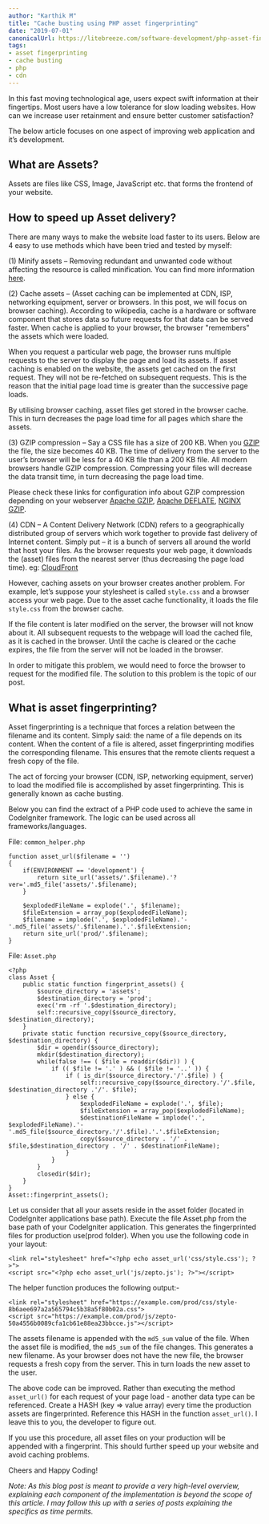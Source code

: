 ```yaml
---
author: "Karthik M"
title: "Cache busting using PHP asset fingerprinting"
date: "2019-07-01"
canonicalUrl: https://litebreeze.com/software-development/php-asset-fingerprinting
tags:
- asset fingerprinting
- cache busting
- php
- cdn
---
```

In this fast moving technological age, users expect swift information at their fingertips. Most users have a low
tolerance for slow loading websites. How can we increase user retainment and ensure better customer satisfaction?

The below article focuses on one aspect of improving web application and it’s development.

## What are Assets?
Assets are files like CSS, Image, JavaScript etc. that forms the frontend of your website.

## How to speed up Asset delivery?
There are many ways to make the website load faster to its users. Below are 4 easy to use methods which have been tried
and tested by myself:

(1) Minify assets – Removing redundant and unwanted code without affecting the resource is called minification. You can
find more information [here](https://developers.google.com/speed/docs/insights/MinifyResources).

(2) Cache assets – (Asset caching can be implemented at CDN, ISP, networking equipment, server or browsers. In this post,
we will focus on browser caching). According to wikipedia, cache is a hardware or software component that stores data so
future requests for that data can be served faster. When cache is applied to your browser, the browser "remembers" the
assets which were loaded.

When you request a particular web page, the browser runs multiple requests to the server to display the page and load
its assets. If asset caching is enabled on the website, the assets get cached on the first request. They will not be
re-fetched on subsequent requests. This is the reason that the initial page load time is greater than the successive
page loads.

By utilising browser caching, asset files get stored in the browser cache. This in turn decreases the page load time for
all pages which share the assets.

(3) GZIP compression – Say a CSS file has a size of 200 KB. When you [GZIP](https://en.wikipedia.org/wiki/Gzip) the
file, the size becomes 40 KB. The time of delivery from the server to the user’s browser will be less for a 40 KB file
than a 200 KB file. All modern browsers handle GZIP compression. Compressing your files will decrease the data transit
time, in turn decreasing the page load time.

Please check these links for configuration info about GZIP compression depending on your webserver
[Apache GZIP](https://httpd.apache.org/docs/2.4/mod/mod_deflate.html),
[Apache DEFLATE](https://httpd.apache.org/docs/2.4/mod/mod_deflate.html),
[NGINX GZIP](https://nginx.org/en/docs/http/ngx_http_gzip_module.html).

(4) CDN – A Content Delivery Network (CDN) refers to a geographically distributed group of servers which work together
to provide fast delivery of Internet content. Simply put – it is a bunch of servers all around the world that host your
files. As the browser requests your web page, it downloads the (asset) files from the nearest server (thus decreasing
the page load time). eg: [CloudFront](https://aws.amazon.com/cloudfront/)

However, caching assets on your browser creates another problem. For example, let’s suppose your stylesheet is called
`style.css` and a browser access your web page. Due to the asset cache functionality, it loads the file `style.css` from
the browser cache.

If the file content is later modified on the server, the browser will not know about it. All subsequent requests to the
webpage will load the cached file, as it is cached in the browser. Until the cache is cleared or the cache expires,
the file from the server will not be loaded in the browser.

In order to mitigate this problem, we would need to force the browser to request for the modified file. The solution to
this problem is the topic of our post.

## What is asset fingerprinting?
Asset fingerprinting is a technique that forces a relation between the filename and its content. Simply said: the name of a file depends on its content. When the content of a file is altered, asset fingerprinting modifies the corresponding filename. This ensures that the remote clients request a fresh copy of the file.

The act of forcing your browser (CDN, ISP, networking equipment, server) to load the modified file is accomplished by asset fingerprinting. This is generally known as cache busting.

Below you can find the extract of a PHP code used to achieve the same in CodeIgniter framework. The logic can be used across all frameworks/languages.

File: `common_helper.php`
```
function asset_url($filename = '')
{
    if(ENVIRONMENT == 'development') {
        return site_url('assets/'.$filename).'?ver='.md5_file('assets/'.$filename);
    }

    $explodedFileName = explode('.', $filename);
    $fileExtension = array_pop($explodedFileName);
    $filename = implode('.', $explodedFileName).'-'.md5_file('assets/'.$filename).'.'.$fileExtension;
    return site_url('prod/'.$filename);
}
```

File: `Asset.php`
```
<?php
class Asset {
    public static function fingerprint_assets() {
        $source_directory = 'assets';
        $destination_directory = 'prod';
        exec('rm -rf '.$destination_directory);
        self::recursive_copy($source_directory, $destination_directory);
    }
    private static function recursive_copy($source_directory, $destination_directory) {
        $dir = opendir($source_directory);
        mkdir($destination_directory);
        while(false !== ( $file = readdir($dir)) ) {
            if (( $file != '.' ) && ( $file != '..' )) {
                if ( is_dir($source_directory.'/'.$file) ) {
                    self::recursive_copy($source_directory.'/'.$file, $destination_directory .'/'. $file);
                } else {
                    $explodedFileName = explode('.', $file);
                    $fileExtension = array_pop($explodedFileName);
                    $destinationFileName = implode('.', $explodedFileName).'-'.md5_file($source_directory.'/'.$file).'.'.$fileExtension;
                    copy($source_directory . '/' . $file,$destination_directory . '/' . $destinationFileName);
                }
            }
        }
        closedir($dir);
    }
}
Asset::fingerprint_assets();
```
Let us consider that all your assets reside in the asset folder (located in CodeIgniter applications base path). Execute
the file Asset.php from the base path of your CodeIgniter application. This generates the fingerprinted files for
production use(prod folder). When you use the following code in your layout:

```
<link rel="stylesheet" href="<?php echo asset_url('css/style.css'); ?>">
<script src="<?php echo asset_url('js/zepto.js'); ?>"></script>
```

The helper function produces the following output:-
```
<link rel="stylesheet" href="https://example.com/prod/css/style-8b6aee697a2a565794c5b38a5f80b02a.css">
<script src="https://example.com/prod/js/zepto-50a4556b0089cfa1cb61e88ea23bbcce.js"></script>
```

The assets filename is appended with the `md5_sum` value of the file. When the asset file is modified, the `md5_sum` of
the file changes. This generates a new filename. As your browser does not have the new file, the browser requests a
fresh copy from the server. This in turn loads the new asset to the user.

The above code can be improved. Rather than executing the method `asset_url()` for each request of your page load -
another data type can be referenced. Create a HASH (key => value array) every time the production assets are
fingerprinted. Reference this HASH in the function `asset_url()`. I leave this to you, the developer to figure out.

If you use this procedure, all asset files on your production will be appended with a fingerprint. This should further
speed up your website and avoid caching problems.

Cheers and Happy Coding!

_Note: As this blog post is meant to provide a very high-level overview, explaining each component of the implementation
is beyond the scope of this article. I may follow this up with a series of posts explaining the specifics as time permits._
